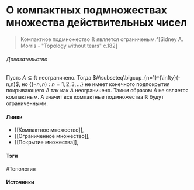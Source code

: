 # О компактных подмножествах множества действительных чисел
>Компактное подмножество $\mathbb{R}$ является ограниченым.^[Sidney A. Morris - "Topology without tears" c.182]
###### Доказательство
Пусть $A\subseteq\mathbb{R}$ неограничено. Тогда $A\subseteq\bigcup_{n=1}^{\infty}(-n,n)$, но $\{(-n,n):n=1,2,3,\dots\}$ не имеет конечного подпокрытия покрывающего $A$ так как $A$ неограничено. Таким образом $A$ не является компактным. А значит все компактные подмножества $\mathbb{R}$ будут ограниченными.

#### Линки
- [[Компактное множество]],
- [[Ограниченное множество]],
- [[Покрытие множества]],
#### Тэги
#Топология 
#### Источники